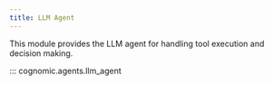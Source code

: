 ```yaml
---
title: LLM Agent
---
```


This module provides the LLM agent for handling tool execution and decision making.

::: cognomic.agents.llm_agent

